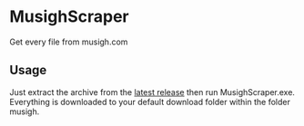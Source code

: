 # MusighScraper
Get every file from musigh.com

## Usage
Just extract the archive from the [latest release](https://github.com/Kenshin9977/MusighScraper/releases/latest) then run  MusighScraper.exe. Everything is downloaded to your default download folder within the folder musigh.
